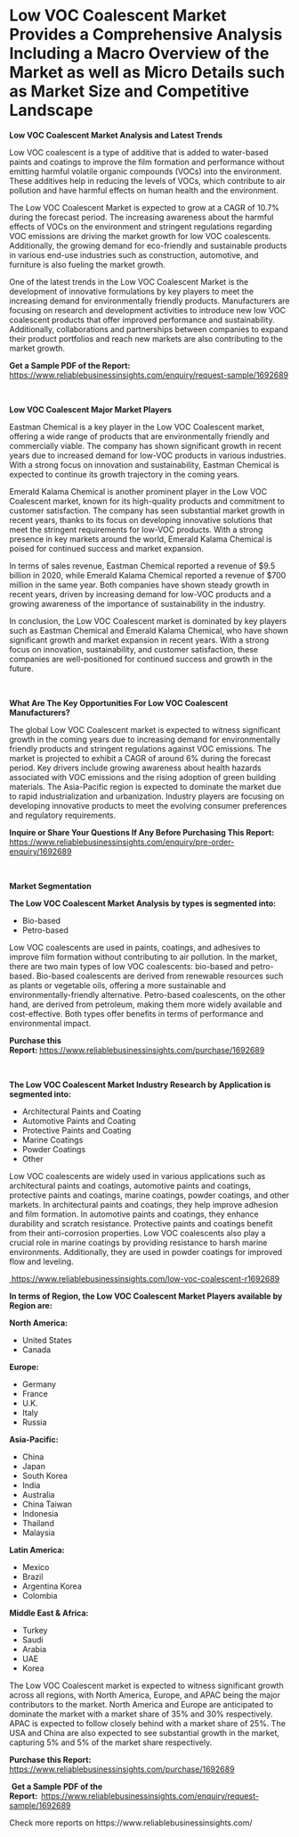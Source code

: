 <p><h1>Low VOC Coalescent Market Provides a Comprehensive Analysis Including a Macro Overview of the Market as well as Micro Details such as Market Size and Competitive Landscape</h1></p><p><strong>Low VOC Coalescent Market Analysis and Latest Trends</strong></p>
<p><p>Low VOC coalescent is a type of additive that is added to water-based paints and coatings to improve the film formation and performance without emitting harmful volatile organic compounds (VOCs) into the environment. These additives help in reducing the levels of VOCs, which contribute to air pollution and have harmful effects on human health and the environment.</p><p>The Low VOC Coalescent Market is expected to grow at a CAGR of 10.7% during the forecast period. The increasing awareness about the harmful effects of VOCs on the environment and stringent regulations regarding VOC emissions are driving the market growth for low VOC coalescents. Additionally, the growing demand for eco-friendly and sustainable products in various end-use industries such as construction, automotive, and furniture is also fueling the market growth.</p><p>One of the latest trends in the Low VOC Coalescent Market is the development of innovative formulations by key players to meet the increasing demand for environmentally friendly products. Manufacturers are focusing on research and development activities to introduce new low VOC coalescent products that offer improved performance and sustainability. Additionally, collaborations and partnerships between companies to expand their product portfolios and reach new markets are also contributing to the market growth.</p></p>
<p><strong>Get a Sample PDF of the Report:&nbsp;</strong> <a href="https://www.reliablebusinessinsights.com/enquiry/request-sample/1692689">https://www.reliablebusinessinsights.com/enquiry/request-sample/1692689</a></p>
<p>&nbsp;</p>
<p><strong>Low VOC Coalescent Major Market Players</strong></p>
<p><p>Eastman Chemical is a key player in the Low VOC Coalescent market, offering a wide range of products that are environmentally friendly and commercially viable. The company has shown significant growth in recent years due to increased demand for low-VOC products in various industries. With a strong focus on innovation and sustainability, Eastman Chemical is expected to continue its growth trajectory in the coming years.</p><p>Emerald Kalama Chemical is another prominent player in the Low VOC Coalescent market, known for its high-quality products and commitment to customer satisfaction. The company has seen substantial market growth in recent years, thanks to its focus on developing innovative solutions that meet the stringent requirements for low-VOC products. With a strong presence in key markets around the world, Emerald Kalama Chemical is poised for continued success and market expansion.</p><p>In terms of sales revenue, Eastman Chemical reported a revenue of $9.5 billion in 2020, while Emerald Kalama Chemical reported a revenue of $700 million in the same year. Both companies have shown steady growth in recent years, driven by increasing demand for low-VOC products and a growing awareness of the importance of sustainability in the industry.</p><p>In conclusion, the Low VOC Coalescent market is dominated by key players such as Eastman Chemical and Emerald Kalama Chemical, who have shown significant growth and market expansion in recent years. With a strong focus on innovation, sustainability, and customer satisfaction, these companies are well-positioned for continued success and growth in the future.</p></p>
<p>&nbsp;</p>
<p><strong>What Are The Key Opportunities For Low VOC Coalescent Manufacturers?</strong></p>
<p><p>The global Low VOC Coalescent market is expected to witness significant growth in the coming years due to increasing demand for environmentally friendly products and stringent regulations against VOC emissions. The market is projected to exhibit a CAGR of around 6% during the forecast period. Key drivers include growing awareness about health hazards associated with VOC emissions and the rising adoption of green building materials. The Asia-Pacific region is expected to dominate the market due to rapid industrialization and urbanization. Industry players are focusing on developing innovative products to meet the evolving consumer preferences and regulatory requirements.</p></p>
<p><strong>Inquire or Share Your Questions If Any Before Purchasing This Report:</strong> <a href="https://www.reliablebusinessinsights.com/enquiry/pre-order-enquiry/1692689">https://www.reliablebusinessinsights.com/enquiry/pre-order-enquiry/1692689</a></p>
<p>&nbsp;</p>
<p><strong>Market Segmentation</strong></p>
<p><strong>The Low VOC Coalescent Market Analysis by types is segmented into:</strong></p>
<p><ul><li>Bio-based</li><li>Petro-based</li></ul></p>
<p><p>Low VOC coalescents are used in paints, coatings, and adhesives to improve film formation without contributing to air pollution. In the market, there are two main types of low VOC coalescents: bio-based and petro-based. Bio-based coalescents are derived from renewable resources such as plants or vegetable oils, offering a more sustainable and environmentally-friendly alternative. Petro-based coalescents, on the other hand, are derived from petroleum, making them more widely available and cost-effective. Both types offer benefits in terms of performance and environmental impact.</p></p>
<p><strong>Purchase this Report:&nbsp;</strong><a href="https://www.reliablebusinessinsights.com/purchase/1692689">https://www.reliablebusinessinsights.com/purchase/1692689</a></p>
<p>&nbsp;</p>
<p><strong>The Low VOC Coalescent Market Industry Research by Application is segmented into:</strong></p>
<p><ul><li>Architectural Paints and Coating</li><li>Automotive Paints and Coating</li><li>Protective Paints and Coating</li><li>Marine Coatings</li><li>Powder Coatings</li><li>Other</li></ul></p>
<p><p>Low VOC coalescents are widely used in various applications such as architectural paints and coatings, automotive paints and coatings, protective paints and coatings, marine coatings, powder coatings, and other markets. In architectural paints and coatings, they help improve adhesion and film formation. In automotive paints and coatings, they enhance durability and scratch resistance. Protective paints and coatings benefit from their anti-corrosion properties. Low VOC coalescents also play a crucial role in marine coatings by providing resistance to harsh marine environments. Additionally, they are used in powder coatings for improved flow and leveling.</p></p>
<p><a href="https://www.reliablebusinessinsights.com/low-voc-coalescent-r1692689">&nbsp;https://www.reliablebusinessinsights.com/low-voc-coalescent-r1692689</a></p>
<p><strong>In terms of Region, the Low VOC Coalescent Market Players available by Region are:</strong></p>
<p>
    <p> <strong> North America: </strong>
        <ul>
            <li>United States</li>
            <li>Canada</li>
        </ul>
        </p> 
    <p> <strong> Europe: </strong>
        <ul>
            <li>Germany</li>
            <li>France</li>
            <li>U.K.</li>
            <li>Italy</li>
            <li>Russia</li>
        </ul>
        </p> 
    <p> <strong> Asia-Pacific: </strong>
        <ul>
            <li>China</li>
            <li>Japan</li>
            <li>South Korea</li>
            <li>India</li>
            <li>Australia</li>
            <li>China Taiwan</li>
            <li>Indonesia</li>
            <li>Thailand</li>
            <li>Malaysia</li>
        </ul>
        </p> 
    <p> <strong> Latin America: </strong>
        <ul>
            <li>Mexico</li>
            <li>Brazil</li>
            <li>Argentina Korea</li>
            <li>Colombia</li>
        </ul>
        </p> 
    <p> <strong> Middle East & Africa: </strong>
        <ul>
            <li>Turkey</li>
            <li>Saudi</li>
            <li>Arabia</li>
            <li>UAE</li>
            <li>Korea</li>
        </ul>
    </p>
    </p>
<p><p>The Low VOC Coalescent market is expected to witness significant growth across all regions, with North America, Europe, and APAC being the major contributors to the market. North America and Europe are anticipated to dominate the market with a market share of 35% and 30% respectively. APAC is expected to follow closely behind with a market share of 25%. The USA and China are also expected to see substantial growth in the market, capturing 5% and 5% of the market share respectively.</p></p>
<p><strong>Purchase this Report: </strong><a href="https://www.reliablebusinessinsights.com/purchase/1692689">https://www.reliablebusinessinsights.com/purchase/1692689</a></p>
<p>&nbsp;<strong>Get a Sample PDF of the Report:&nbsp;&nbsp;</strong><a href="https://www.reliablebusinessinsights.com/enquiry/request-sample/1692689">https://www.reliablebusinessinsights.com/enquiry/request-sample/1692689</a></p>
<p><strong></strong></p>
<p>Check more reports on https://www.reliablebusinessinsights.com/</p>